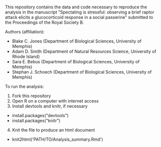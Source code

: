 This repository contains the data and code necessary to reproduce the analysis in the manuscript "Spectating is stressful: observing a brief raptor attack elicits a glucocorticoid response in a social passerine" submitted to the Proceedings of the Royal Society B.  

Authors (affiliation):
- Blake C. Jones (Department of Biological Sciences, University of Memphis)
- Adam D. Smith (Department of Natural Resources Science, University of Rhode Island)
- Sara E. Bebus (Department of Biological Sciences, University of Memphis)
- Stephan J. Schoech (Department of Biological Sciences, University of Memphis)

To run the analysis:

1. Fork this repository
2. Open R on a computer with internet access
3. Install devtools and knitr, if necessary 
  - install.packages("devtools")
  - install.packages("knitr")
4. Knit the file to produce an html document
  - knit2html('PATH/TO/Analysis_summary.Rmd')